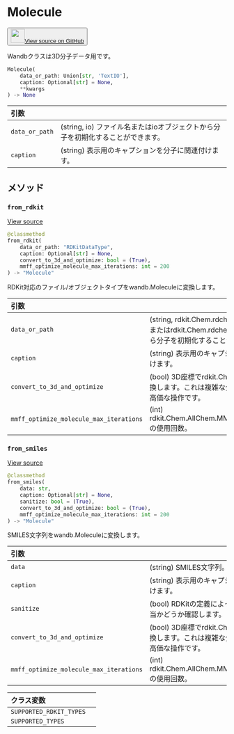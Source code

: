 
# Molecule

<p><button style={{display: 'flex', alignItems: 'center', backgroundColor: 'white', border: '1px solid #ddd', padding: '10px', borderRadius: '6px', cursor: 'pointer', boxShadow: '0 2px 3px rgba(0,0,0,0.1)', transition: 'all 0.3s'}}><a href='https://www.github.com/wandb/wandb/tree/v0.17.1/wandb/sdk/data_types/molecule.py#L25-L241' style={{fontSize: '1.2em', display: 'flex', alignItems: 'center'}}><img src='https://github.githubassets.com/images/modules/logos_page/GitHub-Mark.png' height='32px' width='32px' style={{marginRight: '10px'}}/>View source on GitHub</a></button></p>

Wandbクラスは3D分子データ用です。

```python
Molecule(
    data_or_path: Union[str, 'TextIO'],
    caption: Optional[str] = None,
    **kwargs
) -> None
```

| 引数 |  |
| :--- | :--- |
|  `data_or_path` |  (string, io) ファイル名またはioオブジェクトから分子を初期化することができます。 |
|  `caption` |  (string) 表示用のキャプションを分子に関連付けます。 |

## メソッド

### `from_rdkit`

[View source](https://www.github.com/wandb/wandb/tree/v0.17.1/wandb/sdk/data_types/molecule.py#L99-L163)

```python
@classmethod
from_rdkit(
    data_or_path: "RDKitDataType",
    caption: Optional[str] = None,
    convert_to_3d_and_optimize: bool = (True),
    mmff_optimize_molecule_max_iterations: int = 200
) -> "Molecule"
```

RDKit対応のファイル/オブジェクトタイプをwandb.Moleculeに変換します。

| 引数 |  |
| :--- | :--- |
|  `data_or_path` |  (string, rdkit.Chem.rdchem.Mol) ファイル名またはrdkit.Chem.rdchem.Molオブジェクトから分子を初期化することができます。 |
|  `caption` |  (string) 表示用のキャプションを分子に関連付けます。 |
|  `convert_to_3d_and_optimize` |  (bool) 3D座標でrdkit.Chem.rdchem.Molに変換します。これは複雑な分子には時間がかかる高価な操作です。 |
|  `mmff_optimize_molecule_max_iterations` |  (int) rdkit.Chem.AllChem.MMFFOptimizeMoleculeの使用回数。 |

### `from_smiles`

[View source](https://www.github.com/wandb/wandb/tree/v0.17.1/wandb/sdk/data_types/molecule.py#L165-L202)

```python
@classmethod
from_smiles(
    data: str,
    caption: Optional[str] = None,
    sanitize: bool = (True),
    convert_to_3d_and_optimize: bool = (True),
    mmff_optimize_molecule_max_iterations: int = 200
) -> "Molecule"
```

SMILES文字列をwandb.Moleculeに変換します。

| 引数 |  |
| :--- | :--- |
|  `data` |  (string) SMILES文字列。 |
|  `caption` |  (string) 表示用のキャプションを分子に関連付けます。 |
|  `sanitize` |  (bool) RDKitの定義によって分子が化学的に妥当かどうか確認します。 |
|  `convert_to_3d_and_optimize` |  (bool) 3D座標でrdkit.Chem.rdchem.Molに変換します。これは複雑な分子には時間がかかる高価な操作です。 |
|  `mmff_optimize_molecule_max_iterations` |  (int) rdkit.Chem.AllChem.MMFFOptimizeMoleculeの使用回数。 |

| クラス変数 |  |
| :--- | :--- |
|  `SUPPORTED_RDKIT_TYPES`<a id="SUPPORTED_RDKIT_TYPES"></a> |   |
|  `SUPPORTED_TYPES`<a id="SUPPORTED_TYPES"></a> |   |
